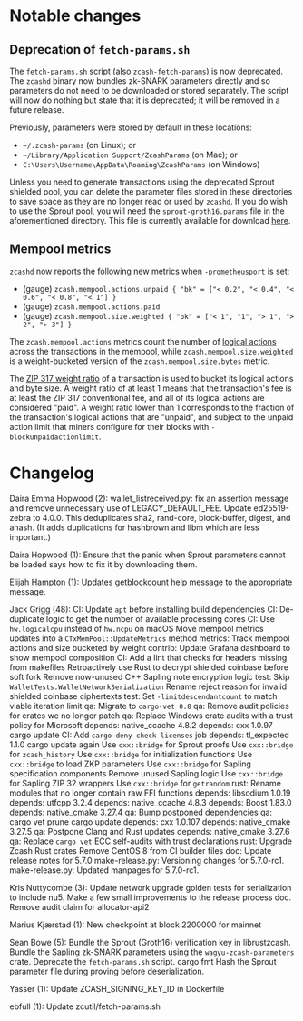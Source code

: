 Notable changes
===============

Deprecation of `fetch-params.sh`
--------------------------------

The `fetch-params.sh` script (also `zcash-fetch-params`) is now deprecated. The
`zcashd` binary now bundles zk-SNARK parameters directly and so parameters do not
need to be downloaded or stored separately. The script will now do nothing but
state that it is deprecated; it will be removed in a future release.

Previously, parameters were stored by default in these locations:

* `~/.zcash-params` (on Linux); or
* `~/Library/Application Support/ZcashParams` (on Mac); or
* `C:\Users\Username\AppData\Roaming\ZcashParams` (on Windows)

Unless you need to generate transactions using the deprecated Sprout shielded
pool, you can delete the parameter files stored in these directories to save
space as they are no longer read or used by `zcashd`. If you do wish to use the
Sprout pool, you will need the `sprout-groth16.params` file in the
aforementioned directory. This file is currently available for download
[here](https://download.z.cash/downloads/sprout-groth16.params).

Mempool metrics
---------------

`zcashd` now reports the following new metrics when `-prometheusport` is set:

- (gauge) `zcash.mempool.actions.unpaid { "bk" = ["< 0.2", "< 0.4", "< 0.6", "< 0.8", "< 1"] }`
- (gauge) `zcash.mempool.actions.paid`
- (gauge) `zcash.mempool.size.weighted { "bk" = ["< 1", "1", "> 1", "> 2", "> 3"] }`

The `zcash.mempool.actions` metrics count the number of [logical actions] across
the transactions in the mempool, while `zcash.mempool.size.weighted` is a
weight-bucketed version of the `zcash.mempool.size.bytes` metric.

The [ZIP 317 weight ratio][weight_ratio] of a transaction is used to bucket its
logical actions and byte size. A weight ratio of at least 1 means that the
transaction's fee is at least the ZIP 317 conventional fee, and all of its
logical actions are considered "paid". A weight ratio lower than 1 corresponds
to the fraction of the transaction's logical actions that are "unpaid", and
subject to the unpaid action limit that miners configure for their blocks with
`-blockunpaidactionlimit`.

[logical actions]: https://zips.z.cash/zip-0317#fee-calculation
[weight_ratio]: https://zips.z.cash/zip-0317#recommended-algorithm-for-block-template-construction

Changelog
=========

Daira Emma Hopwood (2):
      wallet_listreceived.py: fix an assertion message and remove unnecessary use of LEGACY_DEFAULT_FEE.
      Update ed25519-zebra to 4.0.0. This deduplicates sha2, rand-core, block-buffer, digest, and ahash. (It adds duplications for hashbrown and libm which are less important.)

Daira Hopwood (1):
      Ensure that the panic when Sprout parameters cannot be loaded says how to fix it by downloading them.

Elijah Hampton (1):
      Updates getblockcount help message to the appropriate message.

Jack Grigg (48):
      CI: Update `apt` before installing build dependencies
      CI: De-duplicate logic to get the number of available processing cores
      CI: Use `hw.logicalcpu` instead of `hw.ncpu` on macOS
      Move mempool metrics updates into a `CTxMemPool::UpdateMetrics` method
      metrics: Track mempool actions and size bucketed by weight
      contrib: Update Grafana dashboard to show mempool composition
      CI: Add a lint that checks for headers missing from makefiles
      Retroactively use Rust to decrypt shielded coinbase before soft fork
      Remove now-unused C++ Sapling note encryption logic
      test: Skip `WalletTests.WalletNetworkSerialization`
      Rename reject reason for invalid shielded coinbase ciphertexts
      test: Set `-limitdescendantcount` to match viable iteration limit
      qa: Migrate to `cargo-vet 0.8`
      qa: Remove audit policies for crates we no longer patch
      qa: Replace Windows crate audits with a trust policy for Microsoft
      depends: native_ccache 4.8.2
      depends: cxx 1.0.97
      cargo update
      CI: Add `cargo deny check licenses` job
      depends: tl_expected 1.1.0
      cargo update again
      Use `cxx::bridge` for Sprout proofs
      Use `cxx::bridge` for `zcash_history`
      Use `cxx::bridge` for initialization functions
      Use `cxx::bridge` to load ZKP parameters
      Use `cxx::bridge` for Sapling specification components
      Remove unused Sapling logic
      Use `cxx::bridge` for Sapling ZIP 32 wrappers
      Use `cxx::bridge` for `getrandom`
      rust: Rename modules that no longer contain raw FFI functions
      depends: libsodium 1.0.19
      depends: utfcpp 3.2.4
      depends: native_ccache 4.8.3
      depends: Boost 1.83.0
      depends: native_cmake 3.27.4
      qa: Bump postponed dependencies
      qa: cargo vet prune
      cargo update
      depends: cxx 1.0.107
      depends: native_cmake 3.27.5
      qa: Postpone Clang and Rust updates
      depends: native_cmake 3.27.6
      qa: Replace `cargo vet` ECC self-audits with trust declarations
      rust: Upgrade Zcash Rust crates
      Remove CentOS 8 from CI builder files
      doc: Update release notes for 5.7.0
      make-release.py: Versioning changes for 5.7.0-rc1.
      make-release.py: Updated manpages for 5.7.0-rc1.

Kris Nuttycombe (3):
      Update network upgrade golden tests for serialization to include nu5.
      Make a few small improvements to the release process doc.
      Remove audit claim for allocator-api2

Marius Kjærstad (1):
      New checkpoint at block 2200000 for mainnet

Sean Bowe (5):
      Bundle the Sprout (Groth16) verification key in librustzcash.
      Bundle the Sapling zk-SNARK parameters using the `wagyu-zcash-parameters` crate.
      Deprecate the `fetch-params.sh` script.
      cargo fmt
      Hash the Sprout parameter file during proving before deserialization.

Yasser (1):
      Update ZCASH_SIGNING_KEY_ID in Dockerfile

ebfull (1):
      Update zcutil/fetch-params.sh

